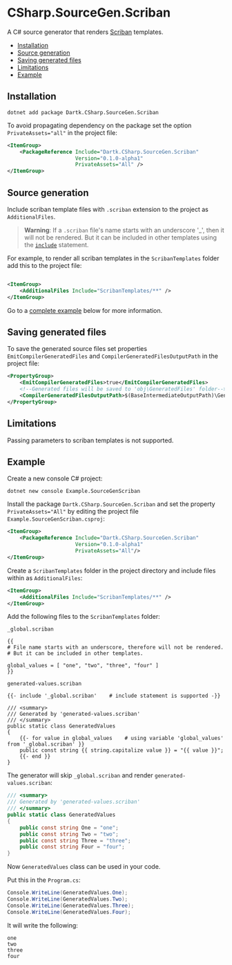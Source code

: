 # CSharp.SourceGen.Scriban

A C# source generator that renders [Scriban](https://github.com/scriban/scriban) templates.

- [Installation](#installation)
- [Source generation](#source-generation)
- [Saving generated files](#saving-generated-files)
- [Limitations](#limitations)
- [Example](#example)


## Installation

```text
dotnet add package Dartk.CSharp.SourceGen.Scriban
```

To avoid propagating dependency on the package set the option `PrivateAssets="all"` in the project file:

```xml
<ItemGroup>
    <PackageReference Include="Dartk.CSharp.SourceGen.Scriban"
                      Version="0.1.0-alpha1"
                      PrivateAssets="All" />
</ItemGroup>
```

## Source generation

Include scriban template files with `.scriban` extension to the project as `AdditionalFiles`.

> **Warning**: If a `.scriban` file's name starts with an underscore '_', then it will not be rendered. But it can be included in other templates using the [`include`](https://github.com/scriban/scriban/blob/master/doc/language.md#911-include-name-arg1argn) statement.

For example, to render all scriban templates in the `ScribanTemplates` folder add this to the project file:

```xml

<ItemGroup>
    <AdditionalFiles Include="ScribanTemplates/**" />
</ItemGroup>
```

Go to a [complete example](#example) below for more information.


## Saving generated files

To save the generated source files set properties `EmitCompilerGeneratedFiles` and `CompilerGeneratedFilesOutputPath` in the project file:

```xml
<PropertyGroup>
    <EmitCompilerGeneratedFiles>true</EmitCompilerGeneratedFiles>
    <!--Generated files will be saved to 'obj\GeneratedFiles' folder-->
    <CompilerGeneratedFilesOutputPath>$(BaseIntermediateOutputPath)\GeneratedFiles</CompilerGeneratedFilesOutputPath>
</PropertyGroup>
```


## Limitations

Passing parameters to scriban templates is not supported.


## Example

Create a new console C# project:

```text
dotnet new console Example.SourceGenScriban
```

Install the package `Dartk.CSharp.SourceGen.Scriban` and set the property `PrivateAssets="All"` by editing the project file `Example.SourceGenScriban.csproj`:

```xml
<ItemGroup>
    <PackageReference Include="Dartk.CSharp.SourceGen.Scriban"
                      Version="0.1.0-alpha1"
                      PrivateAssets="All"/>
</ItemGroup>
```

Create a `ScribanTemplates` folder in the project directory and include files within as `AdditionalFiles`:

```xml
<ItemGroup>
    <AdditionalFiles Include="ScribanTemplates/**" />
</ItemGroup>
```

Add the following files to the `ScribanTemplates` folder:

`_global.scriban`

```liquid
{{
# File name starts with an underscore, therefore will not be rendered.
# But it can be included in other templates.

global_values = [ "one", "two", "three", "four" ]
}}
```

`generated-values.scriban`

```liquid
{{- include '_global.scriban'    # include statement is supported -}}

/// <summary>
/// Generated by 'generated-values.scriban'
/// </summary>
public static class GeneratedValues
{
    {{- for value in global_values    # using variable 'global_values' from '_global.scriban' }}
    public const string {{ string.capitalize value }} = "{{ value }}";
    {{- end }}
}
```

The generator will skip `_global.scriban` and render `generated-values.scriban`:

```c#
/// <summary>
/// Generated by 'generated-values.scriban'
/// </summary>
public static class GeneratedValues
{
    public const string One = "one";
    public const string Two = "two";
    public const string Three = "three";
    public const string Four = "four";
}
```

Now `GeneratedValues` class can be used in your code.

Put this in the `Program.cs`:

```c#
Console.WriteLine(GeneratedValues.One);
Console.WriteLine(GeneratedValues.Two);
Console.WriteLine(GeneratedValues.Three);
Console.WriteLine(GeneratedValues.Four);
```

It will write the following:

```text
one
two
three
four
```

